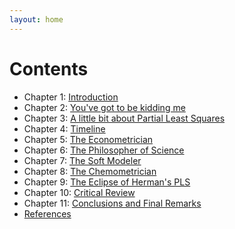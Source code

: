 ```yaml
---
layout: home
---
```


# Contents

- Chapter 1: [Introduction](chapter1.html)
- Chapter 2: [You've got to be kidding me ](chapter2.html)
- Chapter 3: [A little bit about Partial Least Squares](chapter3.html)
- Chapter 4: [Timeline](chapter4.html)
- Chapter 5: [The Econometrician](chapter5.html)
- Chapter 6: [The Philosopher of Science](chapter6.html)
- Chapter 7: [The Soft Modeler](chapter7.html)
- Chapter 8: [The Chemometrician](chapter8.html)
- Chapter 9: [The Eclipse of Herman's PLS](chapter9.html)
- Chapter 10: [Critical Review](chapter10.html)
- Chapter 11: [Conclusions and Final Remarks](chapter11.html)
- [References](references.html)

